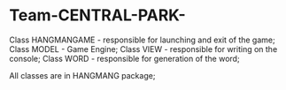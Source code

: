 # Team-CENTRAL-PARK-
Class HANGMANGAME - responsible for launching and exit of the game;
Class MODEL - Game Engine;
Class VIEW -  responsible for writing on the console;
Class WORD - responsible for generation of the word;

All classes are in HANGMANG package;
